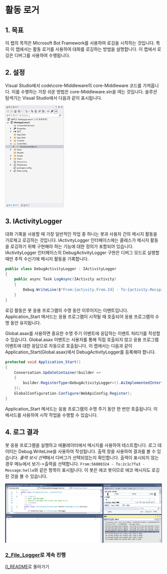 ﻿# 활동 로거

## 1. 목표

이 랩의 목적은 Microsoft Bot Framework를 사용하여 로깅을 시작하는 것입니다. 특히 이 랩에서는 활동 로거를 사용하여 대화를 로깅하는 방법을 설명합니다. 이 랩에서 로깅은 디버그를 사용하여 수행됩니다.

## 2. 설정

Visual Studio에서 code\core-Middleware의 core-Middleware 코드를 가져옵니다. 이를 수행하는 가장 쉬운 방법은 core-Middleware.sln을 여는 것입니다. 솔루션 탐색기는 Visual Studio에서 다음과 같이 표시됩니다.

![솔루션 탐색기](images/SolutionExplorer.png)

## 3. IActivityLogger

대화 기록을 사용할 때 가장 일반적인 작업 중 하나는 봇과 사용자 간의 메시지 활동을 가로채고 로깅하는 것입니다. IActivityLogger 인터페이스에는 클래스가 메시지 활동을 로깅하기 위해 구현해야 하는 기능에 대한 정의가 포함되어 있습니다. IActivityLogger 인터페이스의 DebugActivityLogger 구현은 디버그 모드로 실행할 때만 추적 수신기에 메시지 활동을 기록합니다.

````C#
public class DebugActivityLogger : IActivityLogger
{
    public async Task LogAsync(IActivity activity)
    {
        Debug.WriteLine($"From:{activity.From.Id} - To:{activity.Recipient.Id} - Message:{activity.AsMessageActivity().Text}");
    }
}
````
로깅 활동은 봇 응용 프로그램의 수명 동안 이루어지는 이벤트입니다. Application_Start 메서드는 응용 프로그램이 시작될 때 호출되어 응용 프로그램의 수명 동안 유지됩니다.

Global.asax를 사용하면 중요한 수명 주기 이벤트에 응답하는 이벤트 처리기를 작성할 수 있습니다. Global.asax 이벤트는 사용자를 통해 직접 호출되지 않고 응용 프로그램 이벤트에 대한 응답으로 자동으로 호출됩니다. 이 랩에서는 다음과 같이 Application_Start(Global.asax)에서 DebugActivityLogger를 등록해야 합니다.

````C#
protected void Application_Start()
{
    Conversation.UpdateContainer(builder =>
    {
        builder.RegisterType<DebugActivityLogger>().AsImplementedInterfaces().InstancePerDependency();
    });
    GlobalConfiguration.Configure(WebApiConfig.Register);
}
````

Application_Start 메서드는 응용 프로그램의 수명 주기 동안 한 번만 호출됩니다. 이 메서드를 사용하여 시작 작업을 수행할 수 있습니다.

## 4. 로그 결과

봇 응용 프로그램을 실행하고 에뮬레이터에서 메시지를 사용하여 테스트합니다. 로그 데이터는 Debug.WriteLine을 사용하여 작성됩니다. 출력 창을 사용하여 결과를 볼 수 있습니다. *출력 보시 선택*에서 디버그가 선택되었는지 확인합니다. 출력이 표시되지 않는 경우 메뉴에서 보기->출력을 선택합니다. ````From:56800324 - To:2c1c7fa3 - Message:hello````와 같은 항목이 표시됩니다. 이 봇은 에코 봇이므로 에코 메시지도 로깅된 것을 볼 수 있습니다.

![로그 결과](images/LogResults.png)

### [2_File_Logger](2_File_Logger.md)로 계속 진행

[0_README](../0_README.md)로 돌아가기